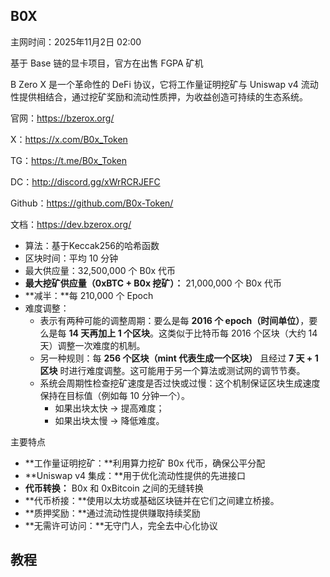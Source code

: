 ## B0X

主网时间：2025年11月2日 02:00

基于 Base 链的显卡项目，官方在出售 FGPA 矿机



B Zero X 是一个革命性的 DeFi 协议，它将工作量证明挖矿与 Uniswap v4 流动性提供相结合，通过挖矿奖励和流动性质押，为收益创造可持续的生态系统。



官网：https://bzerox.org/

X：https://x.com/B0x_Token

TG：https://t.me/B0x_Token

DC：http://discord.gg/xWrRCRJEFC

Github：https://github.com/B0x-Token/

文档：https://dev.bzerox.org/





- 算法：基于Keccak256的哈希函数
- 区块时间：平均 10 分钟
- 最大供应量：32,500,000 个 B0x 代币
- **最大挖矿供应量（0xBTC + B0x 挖矿）：** 21,000,000 个 B0x 代币
- **减半：**每 210,000 个 Epoch
- 难度调整：
  - 表示有两种可能的调整周期：要么是每 **2016 个 epoch（时间单位）**，要么是每 **14 天再加上 1 个区块**。这类似于比特币每 2016 个区块（大约 14 天）调整一次难度的机制。
  - 另一种规则：每 **256 个区块（mint 代表生成一个区块）** 且经过 **7 天 + 1 区块** 时进行难度调整。这可能用于另一个算法或测试网的调节节奏。
  - 系统会周期性检查挖矿速度是否过快或过慢：这个机制保证区块生成速度保持在目标值（例如每 10 分钟一个）。
    - 如果出块太快 → 提高难度；
    - 如果出块太慢 → 降低难度。



主要特点

- **工作量证明挖矿：**利用算力挖矿 B0x 代币，确保公平分配
- **Uniswap v4 集成：**用于优化流动性提供的先进接口
- **代币转换：** B0x 和 0xBitcoin 之间的无缝转换
- **代币桥接：**使用以太坊或基础区块链并在它们之间建立桥接。
- **质押奖励：**通过流动性提供赚取持续奖励
- **无需许可访问：**无守门人，完全去中心化协议



## 教程

